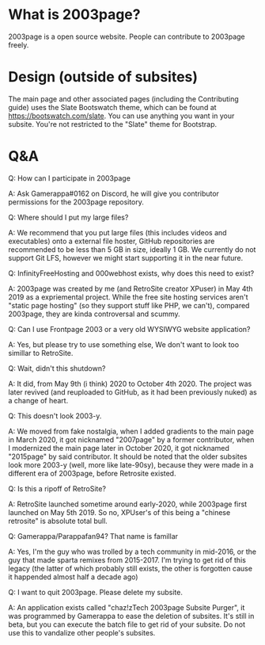 # What is 2003page?

2003page is a open source website. People can contribute to 2003page freely.

# Design (outside of subsites)

The main page and other associated pages (including the Contributing guide) uses the Slate Bootswatch theme, which can be found at https://bootswatch.com/slate. You can use anything you want in your subsite. You're not restricted to the "Slate" theme for Bootstrap.

# Q&A

Q: How can I participate in 2003page

A: Ask Gamerappa#0162 on Discord, he will give you contributor permissions for the 2003page repository.

Q: Where should I put my large files?

A: We recommend that you put large files (this includes videos and executables) onto a external file hoster, GitHub repositories are recommended to be less than 5 GB in size, ideally 1 GB. We currently do not support Git LFS, however we might start supporting it in the near future.

Q: InfinityFreeHosting and 000webhost exists, why does this need to exist?

A: 2003page was created by me (and RetroSite creator XPuser) in May 4th 2019 as a expriemental project. While the free site hosting services aren't "static page hosting" (so they support stuff like PHP, we can't), compared 2003page, they are kinda controversal and scummy.

Q: Can I use Frontpage 2003 or a very old WYSIWYG website application?

A: Yes, but please try to use something else, We don't want to look too simillar to RetroSite.

Q: Wait, didn't this shutdown?

A: It did, from May 9th (i think) 2020 to October 4th 2020. The project was later revived (and reuploaded to GitHub, as it had been previously nuked) as a change of heart.

Q: This doesn't look 2003-y.

A: We moved from fake nostalgia, when I added gradients to the main page in March 2020, it got nicknamed "2007page" by a former contributor, when I modernized the main page later in October 2020, it got nicknamed "2015page" by said contributor. It should be noted that the older subsites look more 2003-y (well, more like late-90sy), because they were made in a different era of 2003page, before Retrosite existed.

Q: Is this a ripoff of RetroSite?

A: RetroSite launched sometime around early-2020, while 2003page first launched on May 5th 2019. So no, XPUser's of this being a "chinese retrosite" is absolute total bull.

Q: Gamerappa/Parappafan94? That name is famillar

A: Yes, I'm the guy who was trolled by a tech community in mid-2016, or the guy that made sparta remixes from 2015-2017. I'm trying to get rid of this legacy (the latter of which probably still exists, the other is forgotten cause it happended almost half a decade ago)

Q: I want to quit 2003page. Please delete my subsite.

A: An application exists called "chaz!zTech 2003page Subsite Purger", it was programmed by Gamerappa to ease the deletion of subsites. It's still in beta, but you can execute the batch file to get rid of your subsite. Do not use this to vandalize other people's subsites.
